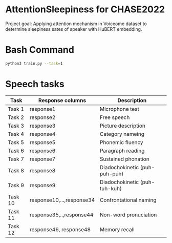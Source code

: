 # AttentionSleepiness for CHASE2022
Project goal:
Applying attention mechanism in Voiceome dataset to determine sleepiness sates of speaker with HuBERT embedding.

# Bash Command
```bash
python3 train.py --task=1
```

# Speech tasks
| Task   | Response columns | Description |
| ------ | ---------------- | ------------ |
| Task 1 | response1        | Microphone test |
| Task 2 | response2        | Free speech |
| Task 3 | response3        | Picture description |
| Task 4 | response4        | Category nameing |
| Task 5 | response5        | Phonemic fluency |
| Task 6 | response6        | Paragraph reading |
| Task 7 | response7        | Sustained phonation |
| Task 8 | response8        | Diadochokinetic (puh-puh-puh)|
| Task 9 | response9        | Diadochokinetic (puh-tuh-kuh) |
| Task 10| response10,...,response34 | Confrontational naming |
| Task 11| response35,..,response44| Non-word pronuciation |
| Task 12| response46, response48 | Memory recall |
